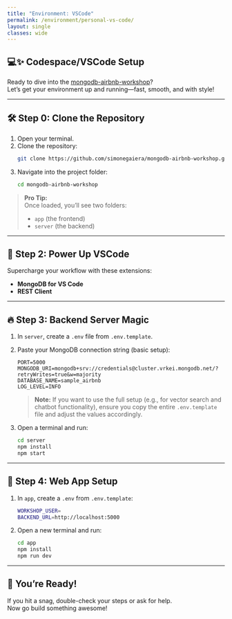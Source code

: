 ```yaml
---
title: "Environment: VSCode"
permalink: /environment/personal-vs-code/
layout: single
classes: wide
---
```


## 💻✨ Codespace/VSCode Setup

Ready to dive into the [mongodb-airbnb-workshop](https://github.com/simonegaiera/mongodb-airbnb-workshop)?  
Let’s get your environment up and running—fast, smooth, and with style!

---

## 🛠️ Step 0: Clone the Repository

1. Open your terminal.
2. Clone the repository:
   ```bash
   git clone https://github.com/simonegaiera/mongodb-airbnb-workshop.git
   ```
3. Navigate into the project folder:
   ```bash
   cd mongodb-airbnb-workshop
   ```

> **Pro Tip:**  
> Once loaded, you’ll see two folders:  
> - `app` (the frontend)  
> - `server` (the backend)

---

## 🧩 Step 2: Power Up VSCode

Supercharge your workflow with these extensions:
- **MongoDB for VS Code**
- **REST Client**

---

## 🔥 Step 3: Backend Server Magic

1. In `server`, create a `.env` file from `.env.template`.
2. Paste your MongoDB connection string (basic setup):
   ```
   PORT=5000
   MONGODB_URI=mongodb+srv://credentials@cluster.vrkei.mongodb.net/?retryWrites=true&w=majority
   DATABASE_NAME=sample_airbnb
   LOG_LEVEL=INFO
   ```

   > **Note:** If you want to use the full setup (e.g., for vector search and chatbot functionality), ensure you copy the entire `.env.template` file and adjust the values accordingly.
3. Open a terminal and run:
   ```bash
   cd server
   npm install
   npm start
   ```
<!-- 4. **Codespace Only:**  
   In the `PORTS` panel, set your port to **public** for easy access!  
   ![vscode-port-visibility](../../assets/images/vscode_port_visibility.png) -->

---

## 🎨 Step 4: Web App Setup

1. In `app`, create a `.env` from `.env.template`:
   ```bash
   WORKSHOP_USER=
   BACKEND_URL=http://localhost:5000
   ```
2. Open a new terminal and run:
   ```bash
   cd app
   npm install
   npm run dev
   ```
<!-- 3. **Codespace Only:**  
   - When prompted, click **Open in browser**.
   - Set the port to **public** in the `PORTS` panel.  
   ![vscode-port-visibility](../../assets/images/vscode_port_visibility.png) -->

---

## 🎉 You’re Ready!

If you hit a snag, double-check your steps or ask for help.  
Now go build something awesome!
